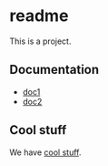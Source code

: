 # readme

This is a project.

## Documentation

- [doc1](./docs/doc1.md)
- [doc2](./docs/doc2.md)

## Cool stuff

We have [cool stuff](./docs/doc2.md#cool-stuff).
